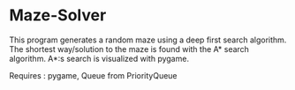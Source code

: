 # Maze-Solver
This program generates a random maze using a deep first search algorithm.
The shortest way/solution to the maze is found with the A* search algorithm.
A*:s search is visualized with pygame.

Requires : pygame, Queue from PriorityQueue
